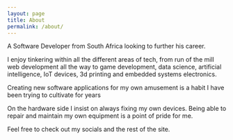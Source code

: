 ```yaml
---
layout: page
title: About
permalink: /about/
---
```


A Software Developer from South Africa looking to further his career.

I enjoy tinkering within all the different areas of tech, from run of the mill web development 
all the way to game development, data science, artificial intelligence, IoT devices, 3d printing and 
embedded systems electronics.

Creating new software applications for my own amusement is a habit I have been trying to cultivate for years

On the hardware side I insist on always fixing my own devices. Being able to repair and maintain my own equipment
is a point of pride for me.

Feel free to check out my socials and the rest of the site.



